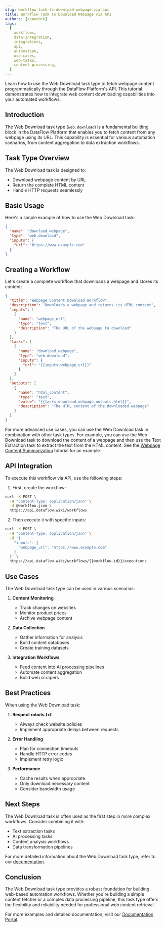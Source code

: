 ```yaml
---
slug: workflow-task-to-download-webpage-via-api
title: Workflow Task to Download Webpage via API
authors: [kenanbek]
tags:
  [
    workflows,
    data-integration,
    integrations,
    api,
    automation,
    use-cases,
    web-tasks,
    content-processing,
  ]
---
```


Learn how to use the Web Download task type to fetch webpage content programmatically through the DataFlow Platform's API. This tutorial demonstrates how to integrate web content downloading capabilities into your automated workflows.

<!-- truncate -->

## Introduction

The Web Download task type (`web.download`) is a fundamental building block in the DataFlow Platform that enables you to fetch content from any webpage using its URL. This capability is essential for various automation scenarios, from content aggregation to data extraction workflows.

## Task Type Overview

The Web Download task is designed to:

- Download webpage content by URL
- Return the complete HTML content
- Handle HTTP requests seamlessly

## Basic Usage

Here's a simple example of how to use the Web Download task:

```json
{
  "name": "download_webpage",
  "type": "web.download",
  "inputs": {
    "url": "https://www.example.com"
  }
}
```

## Creating a Workflow

Let's create a complete workflow that downloads a webpage and stores its content:

```json
{
  "title": "Webpage Content Download Workflow",
  "description": "Downloads a webpage and returns its HTML content",
  "inputs": [
    {
      "name": "webpage_url",
      "type": "text",
      "description": "The URL of the webpage to download"
    }
  ],
  "tasks": [
    {
      "name": "download_webpage",
      "type": "web.download",
      "inputs": {
        "url": "{{inputs.webpage_url}}"
      }
    }
  ],
  "outputs": [
    {
      "name": "html_content",
      "type": "text",
      "value": "{{tasks.download_webpage.outputs.html}}",
      "description": "The HTML content of the downloaded webpage"
    }
  ]
}
```

For more advanced use cases, you can use the Web Download task in combination with other task types. For example, you can use the Web Download task to download the content of a webpage and then use the Text Extraction task to extract the text from the HTML content. See the [Webpage Content Summarization](/blog/workflow-to-summarize-webpage-content-via-api) tutorial for an example.

## API Integration

To execute this workflow via API, use the following steps:

1. First, create the workflow:

```bash
curl -X POST \
  -H "Content-Type: application/json" \
  -d @workflow.json \
  https://api.dataflow.wiki/workflows
```

2. Then execute it with specific inputs:

```bash
curl -X POST \
  -H "Content-Type: application/json" \
  -d '{
    "inputs": {
      "webpage_url": "https://www.example.com"
    }
  }' \
  https://api.dataflow.wiki/workflows/{{workflow-id}}/executions
```

## Use Cases

The Web Download task type can be used in various scenarios:

1. **Content Monitoring**

   - Track changes on websites
   - Monitor product prices
   - Archive webpage content

2. **Data Collection**

   - Gather information for analysis
   - Build content databases
   - Create training datasets

3. **Integration Workflows**
   - Feed content into AI processing pipelines
   - Automate content aggregation
   - Build web scrapers

## Best Practices

When using the Web Download task:

1. **Respect robots.txt**

   - Always check website policies
   - Implement appropriate delays between requests

2. **Error Handling**

   - Plan for connection timeouts
   - Handle HTTP error codes
   - Implement retry logic

3. **Performance**
   - Cache results when appropriate
   - Only download necessary content
   - Consider bandwidth usage

## Next Steps

The Web Download task is often used as the first step in more complex workflows. Consider combining it with:

- Text extraction tasks
- AI processing tasks
- Content analysis workflows
- Data transformation pipelines

For more detailed information about the Web Download task type, refer to our [documentation](/docs/task-types/web-download).

## Conclusion

The Web Download task type provides a robust foundation for building web-based automation workflows. Whether you're building a simple content fetcher or a complex data processing pipeline, this task type offers the flexibility and reliability needed for professional web content retrieval.

For more examples and detailed documentation, visit our [Documentation Portal](/docs).
